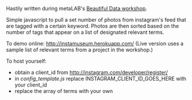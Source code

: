 Hastily written during metaLAB's [Beautiful Data workshop](http://beautifuldata.metalab.harvard.edu/).

Simple javascript to pull a set number of photos from instagram's feed that are tagged with a certain keyword. Photos are then sorted based on the number of tags that appear on a list of designated relevant terms.

To demo online: http://instamuseum.herokuapp.com/
(Live version uses a sample list of relevant terms from a project in the workshop.)

To host yourself:

* obtain a client_id from http://instagram.com/developer/register/
* in *config_template.js* replace INSTAGRAM_CLIENT_ID_GOES_HERE with your client_id
* replace the array of terms with your own